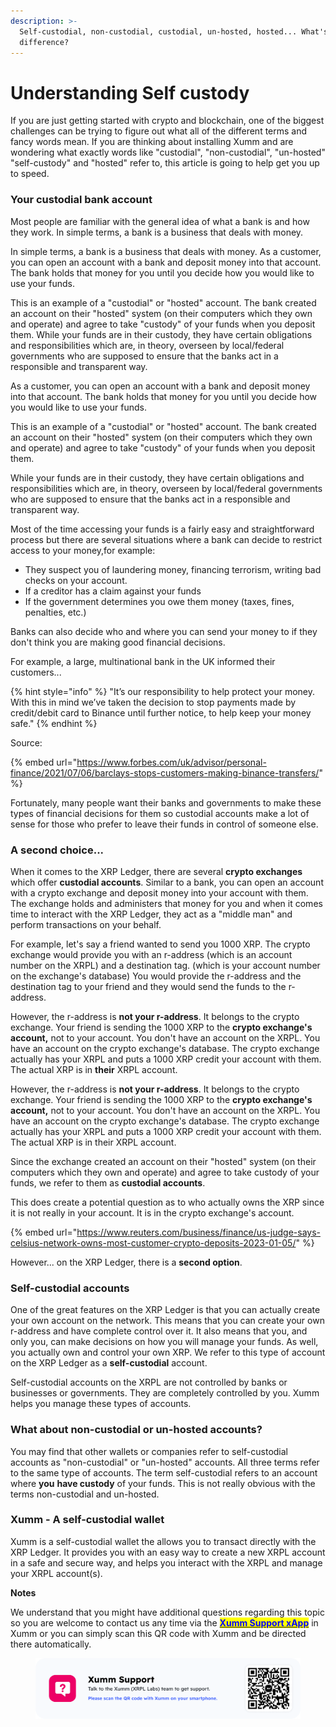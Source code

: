 ```yaml
---
description: >-
  Self-custodial, non-custodial, custodial, un-hosted, hosted... What's the
  difference?
---
```


# Understanding Self custody

If you are just getting started with crypto and blockchain, one of the biggest challenges can be trying to figure out what all of the different terms and fancy words mean. If you are thinking about installing Xumm and are wondering what exactly words like "custodial", "non-custodial", "un-hosted" "self-custody" and "hosted" refer to, this article is going to help get you up to speed.

### Your custodial bank account

Most people are familiar with the general idea of what a bank is and how they work. In simple terms, a bank is a business that deals with money.

In simple terms, a bank is a business that deals with money. As a customer, you can open an account with a bank and deposit money into that account. The bank holds that money for you until you decide how you would like to use your funds.&#x20;

This is an example of a "custodial" or "hosted" account. The bank created an account on their "hosted" system (on their computers which they own and operate) and agree to take "custody" of your funds when you deposit them. While your funds are in their custody, they have certain obligations and responsibilities which are, in theory, overseen by local/federal governments who are supposed to ensure that the banks act in a responsible and transparent way.

As a customer, you can open an account with a bank and deposit money into that account. The bank holds that money for you until you decide how you would like to use your funds.&#x20;

This is an example of a "custodial" or "hosted" account. The bank created an account on their "hosted" system (on their computers which they own and operate) and agree to take "custody" of your funds when you deposit them.

While your funds are in their custody, they have certain obligations and responsibilities which are, in theory, overseen by local/federal governments who are supposed to ensure that the banks act in a responsible and transparent way.

Most of the time accessing your funds is a fairly easy and straightforward process but there are several situations where a bank can decide to restrict access to your money,for example:

* They suspect you of laundering money, financing terrorism, writing bad checks on your account.
* If a creditor has a claim against your funds
* If the government determines you owe them money (taxes, fines, penalties, etc.)

Banks can also decide who and where you can send your money to if they don't think you are making good financial decisions.

For example, a large, multinational bank in the UK informed their customers...

{% hint style="info" %}
"It’s our responsibility to help protect your money. With this in mind we’ve taken the decision to stop payments made by credit/debit card to Binance until further notice, to help keep your money safe."
{% endhint %}

Source:

{% embed url="https://www.forbes.com/uk/advisor/personal-finance/2021/07/06/barclays-stops-customers-making-binance-transfers/" %}

Fortunately, many people want their banks and governments to make these types of financial decisions for them so custodial accounts make a lot of sense for those who prefer to leave their funds in control of someone else.&#x20;

### A second choice...

When it comes to the XRP Ledger, there are several **crypto exchanges** which offer **custodial accounts**. Similar to a bank, you can open an account with a crypto exchange and deposit money into your account with them. The exchange holds and administers that money for you and when it comes time to interact with the XRP Ledger, they act as a "middle man" and perform transactions on your behalf.&#x20;

For example, let's say a friend wanted to send you 1000 XRP. The crypto exchange would provide you with an r-address (which is an account number on the XRPL) and a destination tag. (which is your account number on the exchange's database) You would provide the r-address and the destination tag to your friend and they would send the funds to the r-address.&#x20;

However, the r-address is **not your r-address**. It belongs to the crypto exchange. Your friend is sending the 1000 XRP to the **crypto exchange's account,** not to your account. You don't have an account on the XRPL. You have an account on the crypto exchange's database. The crypto exchange actually has your XRPL and puts a 1000 XRP credit your account with them. The actual XRP is in **their** XRPL account.&#x20;

However, the r-address is **not your r-address**. It belongs to the crypto exchange. Your friend is sending the 1000 XRP to the **crypto exchange's account,** not to your account. You don't have an account on the XRPL. You have an account on the crypto exchange's database. The crypto exchange actually has your XRPL and puts a 1000 XRP credit your account with them. The actual XRP is in their XRPL account.&#x20;

Since the exchange created an account on their "hosted" system (on their computers which they own and operate) and agree to take custody of your funds, we refer to them as **custodial accounts**.

This does create a potential question as to who actually owns the XRP since it is not really in your account. It is in the crypto exchange's account.&#x20;

{% embed url="https://www.reuters.com/business/finance/us-judge-says-celsius-network-owns-most-customer-crypto-deposits-2023-01-05/" %}

However... on the XRP Ledger, there is a **second option**.

### Self-custodial accounts

One of the great features on the XRP Ledger is that you can actually create your own account on the network. This means that you can create your own r-address and have complete control over it. It also means that you, and only you, can make decisions on how you will manage your funds. As well, you actually own and control your own XRP. We refer to this type of account on the XRP Ledger as a **self-custodial** account.&#x20;

Self-custodial accounts on the XRPL are not controlled by banks or businesses or governments. They are completely controlled by you.  Xumm helps you manage these types of accounts.

### What about non-custodial or un-hosted accounts?

You may find that other wallets or companies refer to self-custodial accounts as "non-custodial" or "un-hosted" accounts. All three terms refer to the same type of accounts.  The term self-custodial refers to an account where **you** **have custody** of your funds. This is not really obvious with the terms non-custodial and un-hosted.

### Xumm - A self-custodial wallet

Xumm is a self-custodial wallet the allows you to transact directly with the XRP Ledger. It provides you with an easy way to create a new XRPL account in a safe and secure way, and helps you interact with the XRPL and manage your XRPL account(s).



**Notes**

We understand that you might have additional questions regarding this topic so you are welcome to contact us any time via the [<mark style="color:blue;">**Xumm Support xApp**</mark>](https://xumm.app/detect/xapp:xumm.support?ref=helpcenter) in Xumm or you can simply scan this QR code with Xumm and be directed there automatically.

<figure><img src="../../.gitbook/assets/Support banner Xumm.png" alt=""><figcaption></figcaption></figure>
